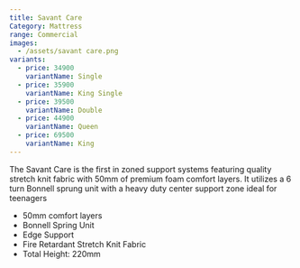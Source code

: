```yaml
---
title: Savant Care
Category: Mattress
range: Commercial
images:
  - /assets/savant care.png
variants:
  - price: 34900
    variantName: Single
  - price: 35900
    variantName: King Single
  - price: 39500
    variantName: Double
  - price: 44900
    variantName: Queen
  - price: 69500
    variantName: King
---
```

The Savant Care is the first in zoned support systems featuring quality stretch knit fabric with 50mm of  premium foam comfort layers. It utilizes a 6 turn Bonnell sprung unit with a heavy duty center support zone ideal for teenagers
* 50mm comfort layers
* Bonnell Spring Unit
* Edge Support
* Fire Retardant Stretch Knit Fabric
* Total Height: 220mm